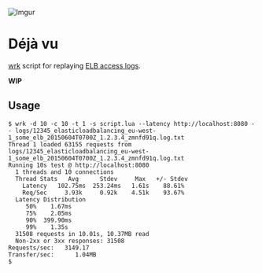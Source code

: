 ![Imgur](http://i.imgur.com/jwmkk1G.jpg?1)

# Déjà vu

[wrk](https://github.com/wg/wrk) script for replaying [ELB access logs](http://docs.aws.amazon.com/ElasticLoadBalancing/latest/DeveloperGuide/access-log-collection.html).

**WIP**

## Usage

```
$ wrk -d 10 -c 10 -t 1 -s script.lua --latency http://localhost:8080 -- logs/12345_elasticloadbalancing_eu-west-1_some_elb_20150604T0700Z_1.2.3.4_zmnfd91q.log.txt
Thread 1 loaded 63155 requests from logs/12345_elasticloadbalancing_eu-west-1_some_elb_20150604T0700Z_1.2.3.4_zmnfd91q.log.txt
Running 10s test @ http://localhost:8080
  1 threads and 10 connections
  Thread Stats   Avg      Stdev     Max   +/- Stdev
    Latency   102.75ms  253.24ms   1.61s    88.61%
    Req/Sec     3.93k     0.92k    4.51k    93.67%
  Latency Distribution
     50%    1.67ms
     75%    2.05ms
     90%  399.90ms
     99%    1.35s 
  31508 requests in 10.01s, 10.37MB read
  Non-2xx or 3xx responses: 31508
Requests/sec:   3149.17
Transfer/sec:      1.04MB
$
```
